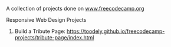 A collection of projects done on www.freecodecamp.org

Responsive Web Design Projects

1. Build a Tribute Page: https://toodely.github.io/freecodecamp-projects/tribute-page/index.html

